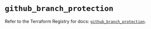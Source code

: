 # `github_branch_protection`

Refer to the Terraform Registry for docs: [`github_branch_protection`](https://registry.terraform.io/providers/integrations/github/6.1.0/docs/resources/branch_protection).
